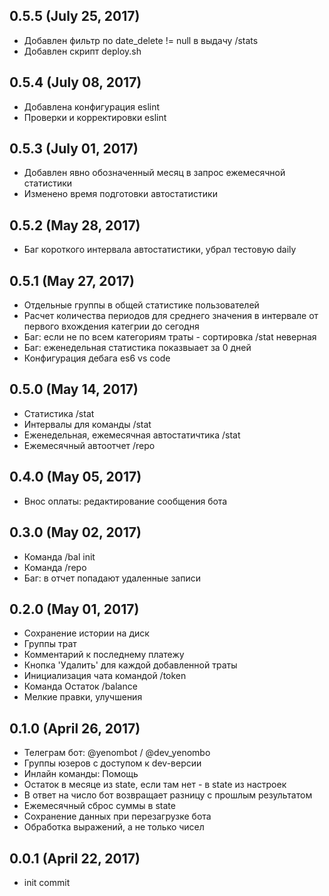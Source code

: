 ## 0.5.5 (July 25, 2017)
  - Добавлен фильтр по date_delete != null в выдачу /stats
  - Добавлен скрипт deploy.sh

## 0.5.4 (July 08, 2017)
  - Добавлена конфигурация eslint
  - Проверки и корректировки eslint

## 0.5.3 (July 01, 2017)
  - Добавлен явно обозначенный месяц в запрос ежемесячной статистики
  - Изменено время подготовки автостатистики

## 0.5.2 (May 28, 2017)
  - Баг короткого интервала автостатистики, убрал тестовую daily

## 0.5.1 (May 27, 2017)
  - Отдельные группы в общей статистике пользователей
  - Расчет количества периодов для среднего значения в интервале от первого вхождения категрии до сегодня
  - Баг: если не по всем категориям траты - сортировка /stat неверная
  - Баг: еженедельная статистика показвыает за 0 дней
  - Конфигурация дебага es6 vs code
  
## 0.5.0 (May 14, 2017)
  - Статистика /stat
  - Интервалы для команды /stat
  - Еженедельная, ежемесячная автостатичтика /stat
  - Ежемесячный автоотчет /repo

## 0.4.0 (May 05, 2017)
  - Внос оплаты: редактирование сообщения бота

## 0.3.0 (May 02, 2017)
  - Команда /bal init
  - Команда /repo
  - Баг: в отчет попадают удаленные записи

## 0.2.0 (May 01, 2017)
  - Сохранение истории на диск
  - Группы трат
  - Комментарий к последнему платежу
  - Кнопка 'Удалить' для каждой добавленной траты
  - Инициализация чата командой /token
  - Команда Остаток /balance
  - Мелкие правки, улучшения

## 0.1.0 (April 26, 2017)
  - Телеграм бот: @yenombot / @dev_yenombo
  - Группы юзеров с доступом к dev-версии
  - Инлайн команды: Помощь
  - Остаток в месяце из state, если там нет - в state из настроек
  - В ответ на число бот возвращает разницу с прошлым результатом
  - Ежемесячный сброс суммы в state
  - Сохранение данных при перезагрузке бота
  - Обработка выражений, а не только чисел

## 0.0.1 (April 22, 2017)
  - init commit

